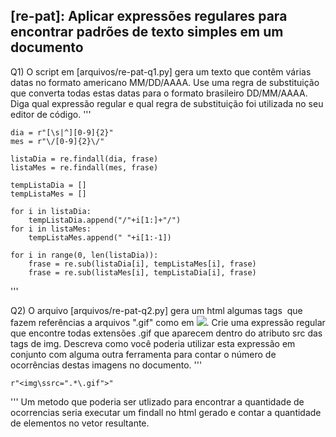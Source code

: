 ## [re-pat]: Aplicar expressões regulares para encontrar padrões de texto simples em um documento

Q1) O script em [arquivos/re-pat-q1.py] gera um texto que contêm várias datas no formato americano MM/DD/AAAA. Use uma regra de substituição que converta todas estas datas para o formato brasileiro DD/MM/AAAA. Diga qual expressão regular e qual regra de substituição foi utilizada no seu editor de código.
'''

    dia = r"[\s|^][0-9]{2}"
    mes = r"\/[0-9]{2}\/"
    
    listaDia = re.findall(dia, frase)
    listaMes = re.findall(mes, frase)
            
    tempListaDia = []
    tempListaMes = []

    for i in listaDia:
        tempListaDia.append("/"+i[1:]+"/")
    for i in listaMes:
        tempListaMes.append(" "+i[1:-1])

    for i in range(0, len(listaDia)):
        frase = re.sub(listaDia[i], tempListaMes[i], frase)
        frase = re.sub(listaMes[i], tempListaDia[i], frase)
'''

Q2) O arquivo [arquivos/re-pat-q2.py] gera um html algumas tags <img> que fazem referências a arquivos ".gif" como em <img src="path-to-img.gif">. Crie uma expressão regular que encontre todas extensões .gif que aparecem dentro do atributo src das tags de img. Descreva como você poderia utilizar esta expressão em conjunto com alguma outra ferramenta para contar o número de ocorrências destas imagens no documento.
'''

    r"<img\ssrc=".*\.gif">"
'''
Um metodo que poderia ser utlizado para encontrar a quantidade de ocorrencias seria executar um findall no html gerado e contar a quantidade de elementos no vetor resultante.